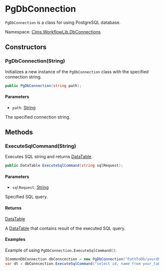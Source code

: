 # PgDbConnection

`PgDbConnection` is a class for using PostgreSQL database.

Namespace: [Cims.WorkflowLib.DbConnections](Cims.WorkflowLib.DbConnections.md)

## Constructors 

### PgDbConnection(String)

Initializes a new instance of the `PgDbConnection` class with the specified connection string.

```C#
public PgDbConnection(string path);
```

#### Parameters 

- `path`: [String](https://learn.microsoft.com/en-us/dotnet/api/system.string)

The specified connection string. 

## Methods

### ExecuteSqlCommand(String)

Executes SQL string and returns [DataTable](https://learn.microsoft.com/en-us/dotnet/api/system.data.datatable).

```C#
public DataTable ExecuteSqlCommand(string sqlRequest);
```

#### Parameters 

- `sqlRequest`: [String](https://learn.microsoft.com/en-us/dotnet/api/system.string)

Specified SQL query.

#### Returns 

[DataTable](https://learn.microsoft.com/en-us/dotnet/api/system.data.datatable)

A [DataTable](https://learn.microsoft.com/en-us/dotnet/api/system.data.datatable) that contains result of the executed SQL query.

#### Examples 

Example of using `PgDbConnection.ExecuteSqlCommand()`:
```C#
ICommonDbConnection dbConncection = new PgDbConnection("PathToDb/yourdb.db");
var dt = dbConncection.ExecuteSqlCommand("select id, name from your_table;");
```
